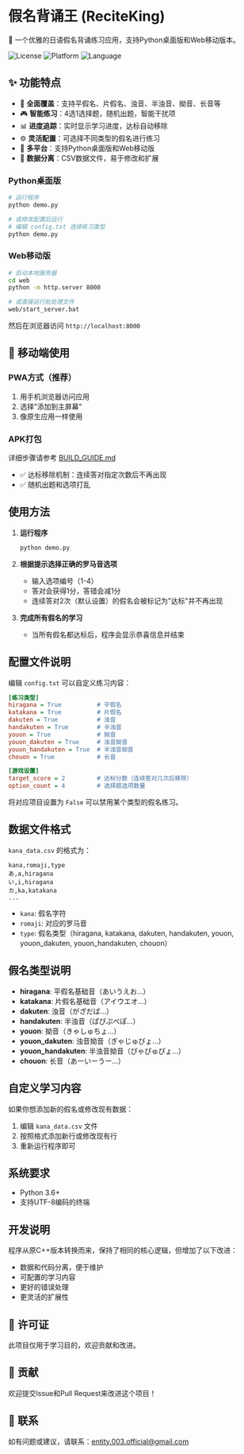 # 假名背诵王 (ReciteKing)

🎌 一个优雅的日语假名背诵练习应用，支持Python桌面版和Web移动版本。

![License](https://img.shields.io/badge/license-MIT-blue.svg)
![Platform](https://img.shields.io/badge/platform-Python%20%7C%20Web%20%7C%20Android-lightgrey.svg)
![Language](https://img.shields.io/badge/language-Python%20%7C%20JavaScript-green.svg)

## ✨ 功能特点

- 🎯 **全面覆盖**：支持平假名、片假名、浊音、半浊音、拗音、长音等
- 🎮 **智能练习**：4选1选择题，随机出题，智能干扰项
- 📊 **进度追踪**：实时显示学习进度，达标自动移除
- ⚙️ **灵活配置**：可选择不同类型的假名进行练习
- 📱 **多平台**：支持Python桌面版和Web移动版
- 🔄 **数据分离**：CSV数据文件，易于修改和扩展

### Python桌面版

```bash
# 运行程序
python demo.py

# 或修改配置后运行
# 编辑 config.txt 选择练习类型
python demo.py
```

### Web移动版

```bash
# 启动本地服务器
cd web
python -m http.server 8000

# 或直接运行批处理文件
web/start_server.bat
```

然后在浏览器访问 `http://localhost:8000`

## 📱 移动端使用

### PWA方式（推荐）
1. 用手机浏览器访问应用
2. 选择"添加到主屏幕"
3. 像原生应用一样使用

### APK打包
详细步骤请参考 [BUILD_GUIDE.md](BUILD_GUIDE.md)
- ✅ 达标移除机制：连续答对指定次数后不再出现
- ✅ 随机出题和选项打乱

## 使用方法

1. **运行程序**

   ```bash
   python demo.py
   ```

2. **根据提示选择正确的罗马音选项**
   - 输入选项编号（1-4）
   - 答对会获得1分，答错会减1分
   - 连续答对2次（默认设置）的假名会被标记为"达标"并不再出现

3. **完成所有假名的学习**
   - 当所有假名都达标后，程序会显示恭喜信息并结束

## 配置文件说明

编辑 `config.txt` 可以自定义练习内容：

```ini
[练习类型]
hiragana = True          # 平假名
katakana = True          # 片假名  
dakuten = True           # 浊音
handakuten = True        # 半浊音
youon = True             # 拗音
youon_dakuten = True     # 浊音拗音
youon_handakuten = True  # 半浊音拗音
chouon = True            # 长音

[游戏设置]
target_score = 2         # 达标分数（连续答对几次后移除）
option_count = 4         # 选择题选项数量
```

将对应项目设置为 `False` 可以禁用某个类型的假名练习。

## 数据文件格式

`kana_data.csv` 的格式为：

```csv
kana,romaji,type
あ,a,hiragana
い,i,hiragana
カ,ka,katakana
...
```

- `kana`: 假名字符
- `romaji`: 对应的罗马音
- `type`: 假名类型（hiragana, katakana, dakuten, handakuten, youon, youon_dakuten, youon_handakuten, chouon）

## 假名类型说明

- **hiragana**: 平假名基础音（あいうえお...）
- **katakana**: 片假名基础音（アイウエオ...）
- **dakuten**: 浊音（がざだば...）
- **handakuten**: 半浊音（ぱぴぷぺぽ...）
- **youon**: 拗音（きゃしゅちょ...）
- **youon_dakuten**: 浊音拗音（ぎゃじゅびょ...）
- **youon_handakuten**: 半浊音拗音（ぴゃぴゅぴょ...）
- **chouon**: 长音（あーいーうー...）

## 自定义学习内容

如果你想添加新的假名或修改现有数据：

1. 编辑 `kana_data.csv` 文件
2. 按照格式添加新行或修改现有行
3. 重新运行程序即可

## 系统要求

- Python 3.6+
- 支持UTF-8编码的终端

## 开发说明

程序从原C++版本转换而来，保持了相同的核心逻辑，但增加了以下改进：

- 数据和代码分离，便于维护
- 可配置的学习内容
- 更好的错误处理
- 更灵活的扩展性

## 📄 许可证

此项目仅用于学习目的，欢迎贡献和改进。

## 🤝 贡献

欢迎提交Issue和Pull Request来改进这个项目！

## 📧 联系

如有问题或建议，请联系：entity.003.official@gmail.com
